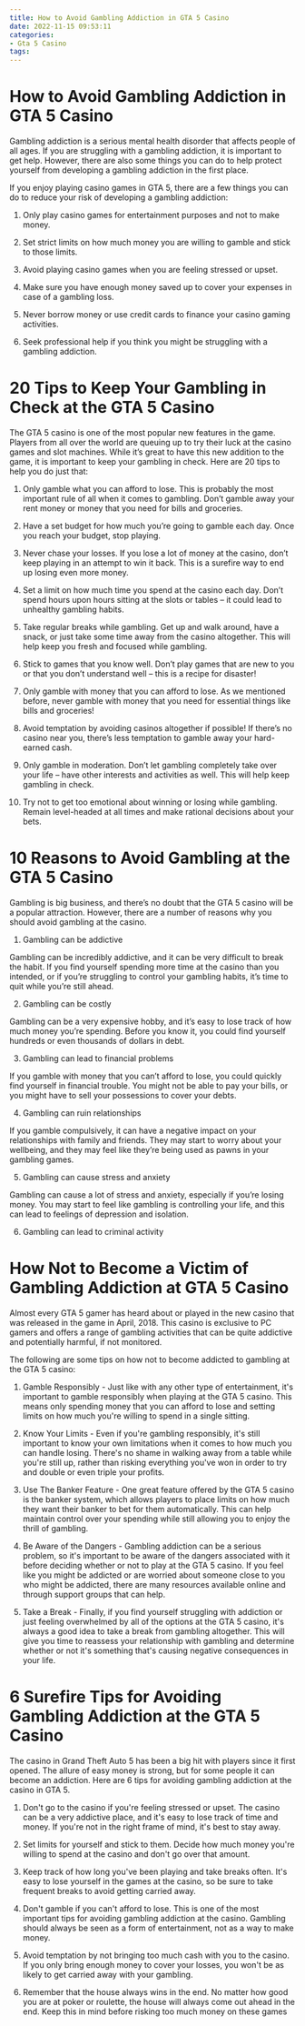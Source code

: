 ```yaml
---
title: How to Avoid Gambling Addiction in GTA 5 Casino 
date: 2022-11-15 09:53:11
categories:
- Gta 5 Casino
tags:
---
```



#  How to Avoid Gambling Addiction in GTA 5 Casino 

Gambling addiction is a serious mental health disorder that affects people of all ages. If you are struggling with a gambling addiction, it is important to get help. However, there are also some things you can do to help protect yourself from developing a gambling addiction in the first place.

If you enjoy playing casino games in GTA 5, there are a few things you can do to reduce your risk of developing a gambling addiction:

1. Only play casino games for entertainment purposes and not to make money.

2. Set strict limits on how much money you are willing to gamble and stick to those limits.

3. Avoid playing casino games when you are feeling stressed or upset.

4. Make sure you have enough money saved up to cover your expenses in case of a gambling loss.

5. Never borrow money or use credit cards to finance your casino gaming activities.

6. Seek professional help if you think you might be struggling with a gambling addiction.

#  20 Tips to Keep Your Gambling in Check at the GTA 5 Casino 

The GTA 5 casino is one of the most popular new features in the game. Players from all over the world are queuing up to try their luck at the casino games and slot machines. While it’s great to have this new addition to the game, it is important to keep your gambling in check. Here are 20 tips to help you do just that:

1) Only gamble what you can afford to lose. This is probably the most important rule of all when it comes to gambling. Don’t gamble away your rent money or money that you need for bills and groceries.

2) Have a set budget for how much you’re going to gamble each day. Once you reach your budget, stop playing.

3) Never chase your losses. If you lose a lot of money at the casino, don’t keep playing in an attempt to win it back. This is a surefire way to end up losing even more money.

4) Set a limit on how much time you spend at the casino each day. Don’t spend hours upon hours sitting at the slots or tables – it could lead to unhealthy gambling habits.

5) Take regular breaks while gambling. Get up and walk around, have a snack, or just take some time away from the casino altogether. This will help keep you fresh and focused while gambling.

6) Stick to games that you know well. Don’t play games that are new to you or that you don’t understand well – this is a recipe for disaster!

7) Only gamble with money that you can afford to lose. As we mentioned before, never gamble with money that you need for essential things like bills and groceries!

8) Avoid temptation by avoiding casinos altogether if possible! If there’s no casino near you, there’s less temptation to gamble away your hard-earned cash.

9) Only gamble in moderation. Don’t let gambling completely take over your life – have other interests and activities as well. This will help keep gambling in check.

10) Try not to get too emotional about winning or losing while gambling. Remain level-headed at all times and make rational decisions about your bets.

#  10 Reasons to Avoid Gambling at the GTA 5 Casino 

Gambling is big business, and there’s no doubt that the GTA 5 casino will be a popular attraction. However, there are a number of reasons why you should avoid gambling at the casino.

1. Gambling can be addictive

Gambling can be incredibly addictive, and it can be very difficult to break the habit. If you find yourself spending more time at the casino than you intended, or if you’re struggling to control your gambling habits, it’s time to quit while you’re still ahead.

2. Gambling can be costly

Gambling can be a very expensive hobby, and it’s easy to lose track of how much money you’re spending. Before you know it, you could find yourself hundreds or even thousands of dollars in debt.

3. Gambling can lead to financial problems

If you gamble with money that you can’t afford to lose, you could quickly find yourself in financial trouble. You might not be able to pay your bills, or you might have to sell your possessions to cover your debts.

4. Gambling can ruin relationships

If you gamble compulsively, it can have a negative impact on your relationships with family and friends. They may start to worry about your wellbeing, and they may feel like they’re being used as pawns in your gambling games.

5. Gambling can cause stress and anxiety

Gambling can cause a lot of stress and anxiety, especially if you’re losing money. You may start to feel like gambling is controlling your life, and this can lead to feelings of depression and isolation.

6. Gambling can lead to criminal activity


#  How Not to Become a Victim of Gambling Addiction at GTA 5 Casino 

Almost every GTA 5 gamer has heard about or played in the new casino that was released in the game in April, 2018. This casino is exclusive to PC gamers and offers a range of gambling activities that can be quite addictive and potentially harmful, if not monitored. 

The following are some tips on how not to become addicted to gambling at the GTA 5 casino: 

1. Gamble Responsibly - Just like with any other type of entertainment, it's important to gamble responsibly when playing at the GTA 5 casino. This means only spending money that you can afford to lose and setting limits on how much you're willing to spend in a single sitting. 

2. Know Your Limits - Even if you're gambling responsibly, it's still important to know your own limitations when it comes to how much you can handle losing. There's no shame in walking away from a table while you're still up, rather than risking everything you've won in order to try and double or even triple your profits. 

3. Use The Banker Feature - One great feature offered by the GTA 5 casino is the banker system, which allows players to place limits on how much they want their banker to bet for them automatically. This can help maintain control over your spending while still allowing you to enjoy the thrill of gambling. 

4. Be Aware of the Dangers - Gambling addiction can be a serious problem, so it's important to be aware of the dangers associated with it before deciding whether or not to play at the GTA 5 casino. If you feel like you might be addicted or are worried about someone close to you who might be addicted, there are many resources available online and through support groups that can help. 

5. Take a Break - Finally, if you find yourself struggling with addiction or just feeling overwhelmed by all of the options at the GTA 5 casino, it's always a good idea to take a break from gambling altogether. This will give you time to reassess your relationship with gambling and determine whether or not it's something that's causing negative consequences in your life.

#  6 Surefire Tips for Avoiding Gambling Addiction at the GTA 5 Casino

The casino in Grand Theft Auto 5 has been a big hit with players since it first opened. The allure of easy money is strong, but for some people it can become an addiction. Here are 6 tips for avoiding gambling addiction at the casino in GTA 5.

1. Don't go to the casino if you're feeling stressed or upset. The casino can be a very addictive place, and it's easy to lose track of time and money. If you're not in the right frame of mind, it's best to stay away.

2. Set limits for yourself and stick to them. Decide how much money you're willing to spend at the casino and don't go over that amount.

3. Keep track of how long you've been playing and take breaks often. It's easy to lose yourself in the games at the casino, so be sure to take frequent breaks to avoid getting carried away.

4. Don't gamble if you can't afford to lose. This is one of the most important tips for avoiding gambling addiction at the casino. Gambling should always be seen as a form of entertainment, not as a way to make money.

5. Avoid temptation by not bringing too much cash with you to the casino. If you only bring enough money to cover your losses, you won't be as likely to get carried away with your gambling.

6. Remember that the house always wins in the end. No matter how good you are at poker or roulette, the house will always come out ahead in the end. Keep this in mind before risking too much money on these games